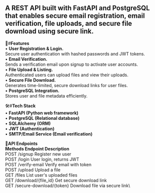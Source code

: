 ## A REST API built with FastAPI and PostgreSQL that enables secure email registration, email verification, file uploads, and secure file download using secure link.

🚀#**Features**\
• **User Registration & Login.**\
  Secure user authentication with hashed passwords and JWT tokens.\
• **Email Verification.**\
  Sends a verification email upon signup to activate user accounts.\
• **File Upload & Listing.**\
  Authenticated users can upload files and view their uploads.\
• **Secure File Download.**\
  Generates time-limited, secure download links for user files.\
• **PostgreSQL Integration.**\
  Stores user and file metadata efficiently.

🛠️#**Tech Stack** \
• **FastAPI (Python web framework)**\
• **PostgreSQL (Relational database)**\
• **SQLAlchemy (ORM)**\
• **JWT (Authentication)**\
• **SMTP/Email Service (Email verification)**

📖**API Endpoints**\
**Methods        Endpoint                    Description**\
POST            /signup                      Register new user\
POST            /login                       User login, returns JWT\
POST            /verify-email                Verify email with token\
POST            /upload                      Upload a file\
GET             /files                       List user's uploaded files\
GET             /download/{file_id}          Get secure download link\
GET             /secure-download/{token}     Download file via secure link\
